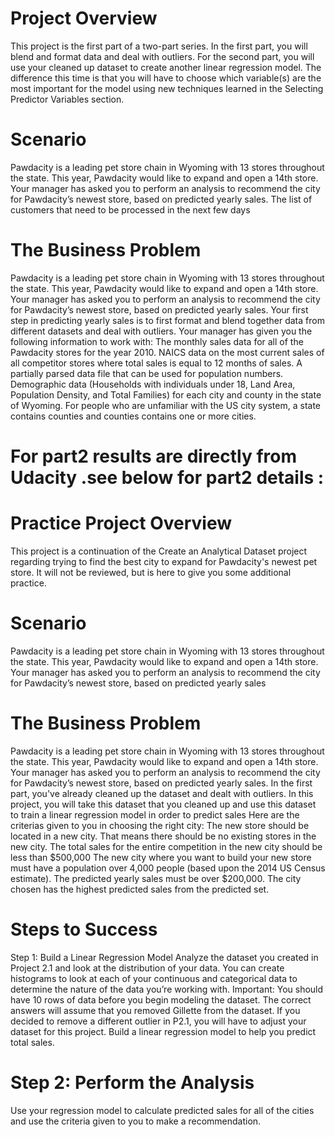 # Project Overview
This project is the first part of a two-part series. In the first part, you will blend and format data and deal with outliers.
For the second part, you will use your cleaned up dataset to create another linear regression model. The difference this time is that you will have to choose which variable(s) are the most important for the model using new techniques learned in the Selecting Predictor Variables section.
# Scenario
Pawdacity is a leading pet store chain in Wyoming with 13 stores throughout the state. This year, Pawdacity would like to expand and open a 14th store. Your manager has asked you to perform an analysis to recommend the city for Pawdacity’s newest store, based on predicted yearly sales.
The list of customers that need to be processed in the next few days
# The Business Problem
Pawdacity is a leading pet store chain in Wyoming with 13 stores throughout the state. This year, Pawdacity would like to expand and open a 14th store. Your manager has asked you to perform an analysis to recommend the city for Pawdacity’s newest store, based on predicted yearly sales.
Your first step in predicting yearly sales is to first format and blend together data from different datasets and deal with outliers.
Your manager has given you the following information to work with:
The monthly sales data for all of the Pawdacity stores for the year 2010.
NAICS data on the most current sales of all competitor stores where total sales is equal to 12 months of sales.
A partially parsed data file that can be used for population numbers.
Demographic data (Households with individuals under 18, Land Area, Population Density, and Total Families) for each city and county in the state of Wyoming. For people who are unfamiliar with the US city system, a state contains counties and counties contains one or more cities.
# For part2 results are directly from Udacity .see below for part2 details :
# Practice Project Overview
This project is a continuation of the Create an Analytical Dataset project regarding trying to find the best city to expand for Pawdacity's newest pet store. It will not be reviewed, but is here to give you some additional practice.
# Scenario
Pawdacity is a leading pet store chain in Wyoming with 13 stores throughout the state. This year, Pawdacity would like to expand and open a 14th store. Your manager has asked you to perform an analysis to recommend the city for Pawdacity’s newest store, based on predicted yearly sales
# The Business Problem
Pawdacity is a leading pet store chain in Wyoming with 13 stores throughout the state. This year, Pawdacity would like to expand and open a 14th store. Your manager has asked you to perform an analysis to recommend the city for Pawdacity’s newest store, based on predicted yearly sales.
In the first part, you've already cleaned up the dataset and dealt with outliers. 
In this project, you will take this dataset that you cleaned up and use this dataset to train a linear regression model in order to predict sales 
Here are the criterias given to you in choosing the right city:
The new store should be located in a new city. That means there should be no existing stores in the new city.
The total sales for the entire competition in the new city should be less than $500,000
The new city where you want to build your new store must have a population over 4,000 people (based upon the 2014 US Census estimate).
The predicted yearly sales must be over $200,000.
The city chosen has the highest predicted sales from the predicted set.
# Steps to Success
Step 1: Build a Linear Regression Model
Analyze the dataset you created in Project 2.1 and look at the distribution of your data. You can create histograms to look at each of your continuous and categorical data to determine the nature of the data you’re working with.
Important: You should have 10 rows of data before you begin modeling the dataset. The correct answers will assume that you removed Gillette from the dataset. If you decided to remove a different outlier in P2.1, you will have to adjust your dataset for this project.
Build a linear regression model to help you predict total sales.
# Step 2: Perform the Analysis
Use your regression model to calculate predicted sales for all of the cities and use the criteria given to you to make a recommendation.

